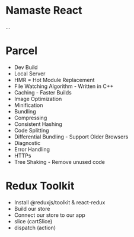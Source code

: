 # Namaste React

...
# Parcel
- Dev Build
- Local Server
- HMR = Hot Module Replacement
- File Watching Algorithm - Written in C++
- Caching - Faster Builds
- Image Optimization
- Minification
- Bundling
- Compressing
- Consistent Hashing
- Code Splitting
- Differential Bundling - Support Older Browsers
- Diagnostic
- Error Handling
- HTTPs
- Tree Shaking - Remove unused code

# Redux Toolkit
- Install @reduxjs/toolkit & react-redux
- Build our store
- Connect our store to our app
- slice (cartSlice)
- dispatch (action)
